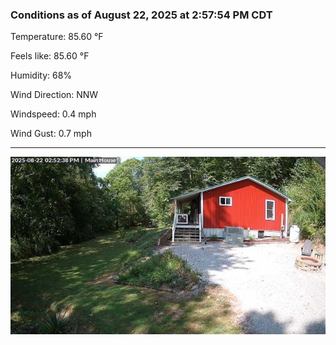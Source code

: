 ### Conditions as of August 22, 2025 at 2:57:54 PM CDT 

Temperature: 85.60 &deg;F

Feels like: 85.60 &deg;F

Humidity: 68%

Wind Direction: NNW

Windspeed: 0.4 mph

Wind Gust: 0.7 mph

---

<img src="./images/latest.jpeg"/>

